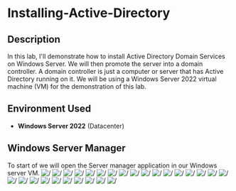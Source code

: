 # Installing-Active-Directory

<h2>Description</h2>
In this lab, I'll demonstrate how to install Active Directory Domain Services on Windows Server. We will then promote the server into a domain controller. A domain controller is just a computer or server that has Active Directory running on it. We will be using a Windows Server 2022 virtual machine (VM) for the demonstration of this lab.
<h2>Environment Used</h2>

- <b>Windows Server 2022</b> (Datacenter)

<h2>Windows Server Manager</h2>
To start of we will open the Server manager application in our Windows server VM.
<img src="https://github.com/alibashir7/Installing-Active-Directory/assets/165006117/cbd97ada-c877-4145-897b-cde70491684c" alt=/>
<img src="https://github.com/alibashir7/Installing-Active-Directory/assets/165006117/3f64bed8-904f-46d4-8bfb-a9790557ac93" alt=/>
<img src="https://github.com/alibashir7/Installing-Active-Directory/assets/165006117/51fa8a71-f723-43d8-a585-6ebc5ed6f653" alt=/>
<img src="" alt=/>
<img src="" alt=/>
<img src="" alt=/>
<img src="" alt=/>
<img src="" alt=/>
<img src="" alt=/>
<img src="" alt=/>
<img src="" alt=/>
<img src="" alt=/>
<img src="" alt=/>
<img src="" alt=/>
<img src="" alt=/>
<img src="" alt=/>
<img src="" alt=/>
<img src="" alt=/>
<img src="" alt=/>
<img src="" alt=/>
<img src="" alt=/>
<img src="" alt=/>
<img src="" alt=/>
<img src="" alt=/>
<img src="" alt=/>
<img src="" alt=/>
<img src="" alt=/>
